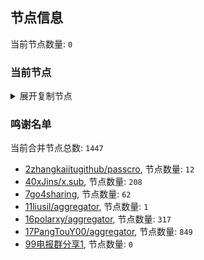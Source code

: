 
## 节点信息
当前节点数量: `0`
### 当前节点
<details>
  <summary>展开复制节点</summary>

    

</details>

### 鸣谢名单
当前合并节点总数: `1447`
- [2zhangkaiitugithub/passcro](https://github.com/zhangkaiitugithub/passcro), 节点数量: `12`
- [40xJins/x.sub](https://github.com/0xJins/x.sub), 节点数量: `208`
- [7go4sharing](https://github.com/go4sharing), 节点数量: `62`
- [11liusil/aggregator](https://github.com/liusil/aggregator), 节点数量: `1`
- [16polarxy/aggregator](https://github.com/polarxy/aggregator), 节点数量: `317`
- [17PangTouY00/aggregator](https://github.com/PangTouY00/aggregator), 节点数量: `849`
- [99电报群分享1](https://github.com/cdddbc/getAirport), 节点数量: `0`


